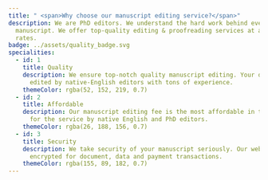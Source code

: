 ```yaml
---
title: " <span>Why choose our manuscript editing service?</span>"
description: We are PhD editors. We understand the hard work behind every
  manuscript. We offer top-quality editing & proofreading services at affordable
  rates.
badge: ../assets/quality_badge.svg
specialities:
  - id: 1
    title: Quality
    description: We ensure top-notch quality manuscript editing. Your documents are
      edited by native-English editors with tons of experience.
    themeColor: rgba(52, 152, 219, 0.7)
  - id: 2
    title: Affordable
    description: Our manuscript editing fee is the most affordable in this industry
      for the service by native English and PhD editors.
    themeColor: rgba(26, 188, 156, 0.7)
  - id: 3
    title: Security
    description: We take security of your manuscript seriously. Our website is
      encrypted for document, data and payment transactions.
    themeColor: rgba(155, 89, 182, 0.7)
---
```

